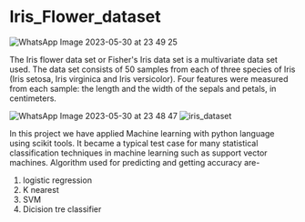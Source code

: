 # Iris_Flower_dataset
![WhatsApp Image 2023-05-30 at 23 49 25](https://github.com/BGPremsai/Iris_Flower_dataset/assets/133673317/7b0cfece-fe10-4ce6-adcf-0972f5342d5a)

The Iris flower data set or Fisher's Iris data set is a multivariate data set used. The data set consists of 50 samples from each of three species of Iris (Iris setosa, Iris virginica and Iris versicolor). Four features were measured from each sample: the length and the width of the sepals and petals, in centimeters.

![WhatsApp Image 2023-05-30 at 23 48 47](https://github.com/BGPremsai/Iris_Flower_dataset/assets/133673317/6d27a869-9b27-4034-ae8e-27da73f8f64b)
![iris_dataset](https://github.com/BGPremsai/Iris_Flower_dataset/assets/133673317/d32118cc-0bfd-4240-b1d0-de6ebf3dc43e)

In this project we have applied Machine learning with python language using scikit tools. It became a typical test case for many statistical classification techniques in machine learning such as support vector machines. Algorithm used for predicting and getting accuracy are-

1. logistic regression
2. K nearest
3. SVM
4. Dicision tre classifier
